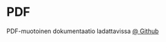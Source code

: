 # PDF
PDF-muotoinen dokumentaatio ladattavissa [@ Github](https://github.com/theikkila/lopputili/blob/master/doc/generated/documentation.pdf?raw=true)
